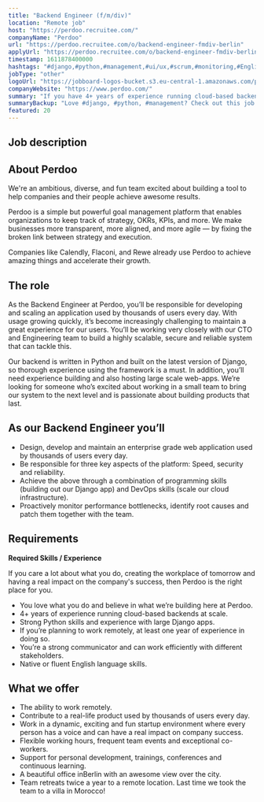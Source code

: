 ```yaml
---
title: "Backend Engineer (f/m/div)"
location: "Remote job"
host: "https://perdoo.recruitee.com/"
companyName: "Perdoo"
url: "https://perdoo.recruitee.com/o/backend-engineer-fmdiv-berlin"
applyUrl: "https://perdoo.recruitee.com/o/backend-engineer-fmdiv-berlin/c/new"
timestamp: 1611878400000
hashtags: "#django,#python,#management,#ui/ux,#scrum,#monitoring,#English"
jobType: "other"
logoUrl: "https://jobboard-logos-bucket.s3.eu-central-1.amazonaws.com/perdoo"
companyWebsite: "https://www.perdoo.com/"
summary: "If you have 4+ years of experience running cloud-based backends at scale, consider applying to Perdoo's job post for a new backend engineer."
summaryBackup: "Love #django, #python, #management? Check out this job post!"
featured: 20
---
```


## Job description

## About Perdoo

We're an ambitious, diverse, and fun team excited about building a tool to help companies and their people achieve awesome results.

Perdoo is a simple but powerful goal management platform that enables organizations to keep track of strategy, OKRs, KPIs, and more. We make businesses more transparent, more aligned, and more agile — by fixing the broken link between strategy and execution.

Companies like Calendly, Flaconi, and Rewe already use Perdoo to achieve amazing things and accelerate their growth.

## The role

As the Backend Engineer at Perdoo, you’ll be responsible for developing and scaling an application used by thousands of users every day. With usage growing quickly, it’s become increasingly challenging to maintain a great experience for our users. You’ll be working very closely with our CTO and Engineering team to build a highly scalable, secure and reliable system that can tackle this.

Our backend is written in Python and built on the latest version of Django, so thorough experience using the framework is a must. In addition, you’ll need experience building and also hosting large scale web-apps. We’re looking for someone who’s excited about working in a small team to bring our system to the next level and is passionate about building products that last.

## As our Backend Engineer you’ll

*   Design, develop and maintain an enterprise grade web application used by thousands of users every day.
*   Be responsible for three key aspects of the platform: Speed, security and reliability.
*   Achieve the above through a combination of programming skills (building out our Django app) and DevOps skills (scale our cloud infrastructure).
*   Proactively monitor performance bottlenecks, identify root causes and patch them together with the team.

## Requirements

****Required Skills / Experience****

If you care a lot about what you do, creating the workplace of tomorrow and having a real impact on the company's success, then Perdoo is the right place for you.

*   You love what you do and believe in what we’re building here at Perdoo.
*   4+ years of experience running cloud-based backends at scale.
*   Strong Python skills and experience with large Django apps.
*   If you’re planning to work remotely, at least one year of experience in doing so.
*   You’re a strong communicator and can work efficiently with different stakeholders.
*   Native or fluent English language skills.

## What we offer

*   The ability to work remotely.
*   Contribute to a real-life product used by thousands of users every day.
*   Work in a dynamic, exciting and fun startup environment where every person has a voice and can have a real impact on company success.
*   Flexible working hours, frequent team events and exceptional co-workers.
*   Support for personal development, trainings, conferences and continuous learning.
*   A beautiful office inBerlin with an awesome view over the city.
*   Team retreats twice a year to a remote location. Last time we took the team to a villa in Morocco!
